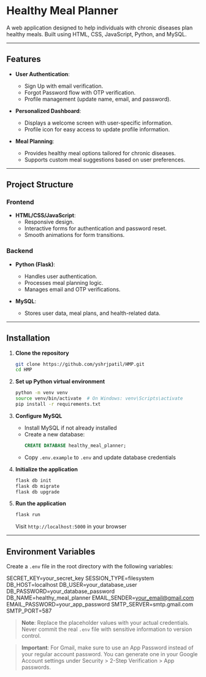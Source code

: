 # Healthy Meal Planner

A web application designed to help individuals with chronic diseases plan healthy meals. Built using HTML, CSS, JavaScript, Python, and MySQL.

---

## Features

- **User Authentication**: 
  - Sign Up with email verification.
  - Forgot Password flow with OTP verification.
  - Profile management (update name, email, and password).

- **Personalized Dashboard**: 
  - Displays a welcome screen with user-specific information.
  - Profile icon for easy access to update profile information.

- **Meal Planning**: 
  - Provides healthy meal options tailored for chronic diseases.
  - Supports custom meal suggestions based on user preferences.

---

## Project Structure

### **Frontend**
- **HTML/CSS/JavaScript**:
  - Responsive design.
  - Interactive forms for authentication and password reset.
  - Smooth animations for form transitions.

### **Backend**
- **Python (Flask)**:
  - Handles user authentication.
  - Processes meal planning logic.
  - Manages email and OTP verifications.

- **MySQL**:
  - Stores user data, meal plans, and health-related data.

---

## Installation

1. **Clone the repository**
   ```bash
   git clone https://github.com/yshrjpatil/HMP.git
   cd HMP
   ```

2. **Set up Python virtual environment**
   ```bash
   python -m venv venv
   source venv/bin/activate  # On Windows: venv\Scripts\activate
   pip install -r requirements.txt
   ```

3. **Configure MySQL**
   - Install MySQL if not already installed
   - Create a new database:
     ```sql
     CREATE DATABASE healthy_meal_planner;
     ```
   - Copy `.env.example` to `.env` and update database credentials

4. **Initialize the application**
   ```bash
   flask db init
   flask db migrate
   flask db upgrade
   ```

5. **Run the application**
   ```bash
   flask run
   ```
   Visit `http://localhost:5000` in your browser

---

## Environment Variables

Create a `.env` file in the root directory with the following variables:

SECRET_KEY=your_secret_key
SESSION_TYPE=filesystem
DB_HOST=localhost
DB_USER=your_database_user
DB_PASSWORD=your_database_password
DB_NAME=healthy_meal_planner
EMAIL_SENDER=your_email@gmail.com
EMAIL_PASSWORD=your_app_password
SMTP_SERVER=smtp.gmail.com
SMTP_PORT=587

> **Note**: Replace the placeholder values with your actual credentials. Never commit the real `.env` file with sensitive information to version control.

> **Important**: For Gmail, make sure to use an App Password instead of your regular account password. You can generate one in your Google Account settings under Security > 2-Step Verification > App passwords.
